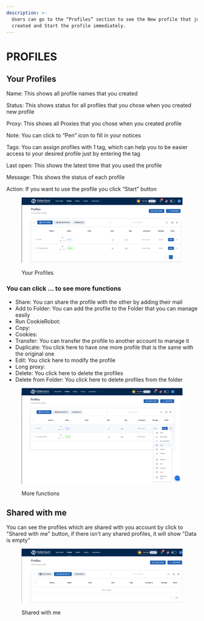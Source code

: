 ```yaml
---
description: >-
  Users can go to the “Profiles” section to see the New profile that just
  created and Start the profile immediately.
---
```


# PROFILES

## Your Profiles

Name: This shows all profile names that you created

Status: This shows status for all profiles that you chose when you created new profile

Proxy: This shows all Proxies that you chose when you created profile

Note: You can click to “Pen” icon to fill in your notices

Tags: You can assign profiles with 1 tag, which can help you to be easier access to your desired profile just by entering the tag

Last open: This shows the latest time that you used the profile

Message: This shows the status of each profile

Action: If you want to use the profile you click “Start” button&#x20;

<figure><img src="../../.gitbook/assets/23.png" alt=""><figcaption><p>Your Profiles</p></figcaption></figure>

### You can click … to see more functions

* Share: You can share the profile with the other by adding their mail
* Add to Folder: You can add the profile to the Folder that you can manage easily
* Run CookieRobot:
* Copy:
* Cookies:
* Transfer: You can transfer the profile to another account to manage it
* Duplicate: You click here to have one more profile that is the same with the original one
* Edit: You click here to modify the profile
* Long proxy:&#x20;
* Delete: You click here to delete the profiles&#x20;
* Delete from Folder: You click here to delete profiles from the folder

<figure><img src="../../.gitbook/assets/24.png" alt=""><figcaption><p>More functions</p></figcaption></figure>

## Shared with me

You can see the profiles which are shared with you account by click to "Shared with me" button, if there isn't any shared profiles, it will show "Data is empty"

<figure><img src="../../.gitbook/assets/25.png" alt=""><figcaption><p>Shared with me</p></figcaption></figure>
